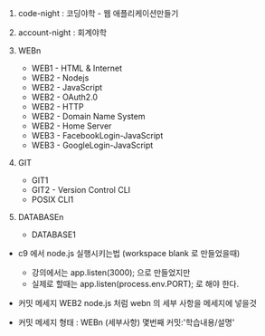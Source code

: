 1. code-night : 코딩야학 - 웹 애플리케이션만들기
2. account-night : 회계야학
3. WEBn
    * WEB1 - HTML & Internet
    * WEB2 - Nodejs
    * WEB2 - JavaScript
    * WEB2 - OAuth2.0
    * WEB2 - HTTP
    * WEB2 - Domain Name System
    * WEB2 - Home Server
    * WEB3 - FacebookLogin-JavaScript
    * WEB3 - GoogleLogin-JavaScript

4. GIT
    * GIT1
    * GIT2 - Version Control CLI
    * POSIX CLI1

5. DATABASEn
    * DATABASE1

* c9 에서 node.js 실행시키는법 (workspace blank 로 만들었을때)
    * 강의에서는 app.listen(3000); 으로 만들었지만
    * 실제로 할때는 app.listen(process.env.PORT); 로 해야 한다.

* 커밋 메세지 WEB2 node.js 처럼 webn 의 세부 사항을 메세지에 넣을것
* 커밋 메세지 형태 : WEBn (세부사항) 몇번째 커밋:'학습내용/설명'